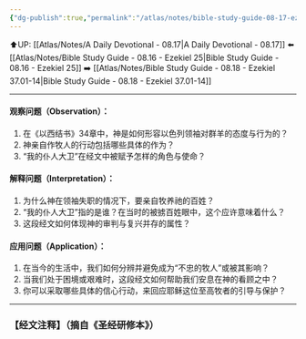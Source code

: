 ```yaml
---
{"dg-publish":true,"permalink":"/atlas/notes/bible-study-guide-08-17-ezekiel-34-01-24/"}
---
```


⬆️UP: [[Atlas/Notes/A Daily Devotional - 08.17\|A Daily Devotional - 08.17]]
⬅️ [[Atlas/Notes/Bible Study Guide - 08.16 - Ezekiel 25\|Bible Study Guide - 08.16 - Ezekiel 25]]
➡️ [[Atlas/Notes/Bible Study Guide - 08.18 - Ezekiel 37.01-14\|Bible Study Guide - 08.18 - Ezekiel 37.01-14]] 

---

#### 观察问题（Observation）：

1. 在《以西结书》34章中，神是如何形容以色列领袖对群羊的态度与行为的？
2. 神亲自作牧人的行动包括哪些具体的作为？
3. “我的仆人大卫”在经文中被赋予怎样的角色与使命？

#### 解释问题（Interpretation）：
1. 为什么神在领袖失职的情况下，要亲自牧养祂的百姓？
2. “我的仆人大卫”指的是谁？在当时的被掳百姓眼中，这个应许意味着什么？
3. 这段经文如何体现神的审判与复兴并存的属性？

#### 应用问题（Application）：
1. 在当今的生活中，我们如何分辨并避免成为“不忠的牧人”或被其影响？
2. 当我们处于困境或艰难时，这段经文如何帮助我们安息在神的看顾之中？
3. 你可以采取哪些具体的信心行动，来回应耶稣这位至高牧者的引导与保护？

---
### 【经文注释】（摘自《圣经研修本》）

